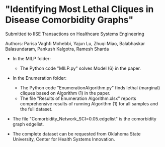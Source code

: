 # "Identifying Most Lethal Cliques in Disease Comorbidity Graphs"

Submitted to IISE Transactions on Healthcare Systems Engineering

Authors: Parisa Vaghfi Mohebbi, Yajun Lu, Zhuqi Miao, Balabhaskar Balasundaram, Pankush Kalgotra, Ramesh Sharda
     
* In the MILP folder:
  
  - The Python code "MILP.py" solves Model (6) in the paper.
 
* In the Enumeration folder:

   - The Python code "EnumerationAlgorithm.py" finds lethal (marginal) cliques based on Algorithm (1) in the paper.
   - The file "Results of Enumeration Algorithm.xlsx" reports comprehensive results of running Algorithm (1) for all samples and the full dataset.

* The file "Comorbidity_Network_SCI=0.05.edgelist" is the comorbidity graph edgelist.
* The complete dataset can be requested from Oklahoma State University, Center for Health Systems Innovation. 

